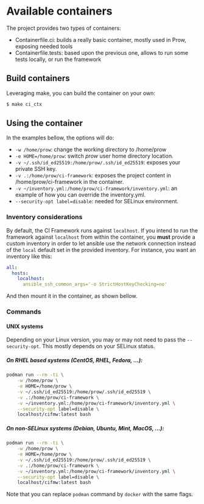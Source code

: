 # Available containers

The project provides two types of containers:

- Containerfile.ci: builds a really basic container, mostly used in Prow, exposing needed tools
- Containerfile.tests: based upon the previous one, allows to run some tests locally, or run the framework

## Build containers

Leveraging make, you can build the container on your own:
```Bash
$ make ci_ctx
```

## Using the container

In the examples bellow, the options will do:

- `-w /home/prow`: change the working directory to /home/prow
- `-e HOME=/home/prow`: switch *prow* user home directory location.
- `-v ~/.ssh/id_ed25519:/home/prow/.ssh/id_ed25519`: exposes your private SSH key.
- `-v .:/home/prow/ci-framework`: exposes the project content in /home/prow/ci-framework in the container.
- `-v ~/inventory.yml:/home/prow/ci-framework/inventory.yml`: an example of how you can override the inventory.yml.
- `--security-opt label=disable`: needed for SELinux environment.

### Inventory considerations

By default, the CI Framework runs against `localhost`. If you intend to run the framework against `localhost` from
within the container, you **must** provide a custom inventory in order to let ansible use the network connection
instead of the `local` default set in the provided inventory. For instance, you want an inventory like this:

```YAML
all:
  hosts:
    localhost:
      ansible_ssh_common_args='-o StrictHostKeyChecking=no'
```

And then mount it in the container, as shown bellow.

### Commands

#### UNIX systems

Depending on your Linux version, you may or may not need to pass the `--security-opt`. This mostly depends
on your SELinux status.

##### On RHEL based systems (CentOS, RHEL, Fedora, ...):
```Bash
podman run --rm -ti \
    -w /home/prow \
    -e HOME=/home/prow \
    -v ~/.ssh/id_ed25519:/home/prow/.ssh/id_ed25519 \
    -v .:/home/prow/ci-framework \
    -v ~/inventory.yml:/home/prow/ci-framework/inventory.yml \
    --security-opt label=disable \
    localhost/cifmw:latest bash
```

##### On non-SELinux systems (Debian, Ubuntu, Mint, MacOS, ...):
```Bash
podman run --rm -ti \
    -w /home/prow \
    -e HOME=/home/prow \
    -v ~/.ssh/id_ed25519:/home/prow/.ssh/id_ed25519 \
    -v .:/home/prow/ci-framework \
    -v ~/inventory.yml:/home/prow/ci-framework/inventory.yml \
    --security-opt label=disable \
    localhost/cifmw:latest bash
```

Note that you can replace `podman` command by `docker` with the same flags.
